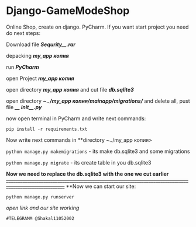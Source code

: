 # Django-GameModeShop
Online Shop, create on django. PyCharm. 
If you want start project you need do next steps:

Download file ***Sequrity__.rar*** 

depacking ***my_app копия***

run ***PyCharm***

open Project ***my_app копия***
  
open directory ***my_app копия*** and cut file ***db.sqlite3***

open directory ***~../my_app копия/mainapp/migrations/*** and delete all, pust file ***__ іnit__.py*** 

now open terminal in PyCharm and write next commands:

```pip install -r requirements.txt```

Now write next commands in **directory ~../my_app копия>

```python manage.py makemigrations``` - its make db.sqlite3 and some migrations

```python manage.py migrate``` - its create table in you db.sqlite3

**Now we need to replace the db.sqlite3 with the one we cut earlier**
~~_______________________________________________________________________________________________________~~
**Now we can start our site:

```python manage.py runserver```

*open link and our site working*

` #TELEGRAMM @Shakal11052002 `
